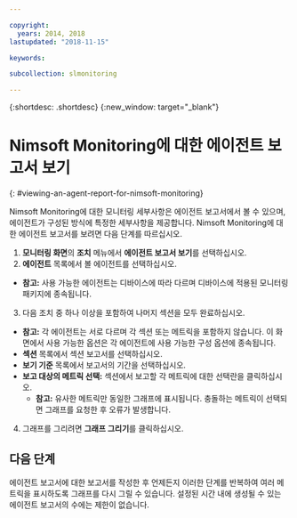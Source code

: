 ```yaml
---

copyright:
  years: 2014, 2018
lastupdated: "2018-11-15"

keywords:

subcollection: slmonitoring

---
```


{:shortdesc: .shortdesc}
{:new_window: target="_blank"}

# Nimsoft Monitoring에 대한 에이전트 보고서 보기
{: #viewing-an-agent-report-for-nimsoft-monitoring}

Nimsoft Monitoring에 대한 모니터링 세부사항은 에이전트 보고서에서 볼 수 있으며, 에이전트가 구성된 방식에 특정한 세부사항을 제공합니다. Nimsoft Monitoring에 대한 에이전트 보고서를 보려면 다음 단계를 따르십시오.

1. **모니터링 화면**의 **조치** 메뉴에서 **에이전트 보고서 보기**를 선택하십시오.
2. **에이전트** 목록에서 볼 에이전트를 선택하십시오.
  * **참고:** 사용 가능한 에이전트는 디바이스에 따라 다르며 디바이스에 적용된 모니터링 패키지에 종속됩니다.
3. 다음 조치 중 하나 이상을 포함하여 나머지 섹션을 모두 완료하십시오.
  * **참고:** 각 에이전트는 서로 다르며 각 섹션 또는 메트릭을 포함하지 않습니다. 이 화면에서 사용 가능한 옵션은 각 에이전트에 사용 가능한 구성 옵션에 종속됩니다.
  * **섹션** 목록에서 섹션 보고서를 선택하십시오.
  * **보기 기준** 목록에서 보고서의 기간을 선택하십시오.
  * **보고 대상의 메트릭 선택:** 섹션에서 보고할 각 메트릭에 대한 선택란을 클릭하십시오.
    * **참고:** 유사한 메트릭만 동일한 그래프에 표시됩니다. 충돌하는 메트릭이 선택되면 그래프를 요청한 후 오류가 발생합니다.
4. 그래프를 그리려면 **그래프 그리기**를 클릭하십시오.

## 다음 단계

에이전트 보고서에 대한 보고서를 작성한 후 언제든지 이러한 단계를 반복하여 여러 메트릭을 표시하도록 그래프를 다시 그릴 수 있습니다. 설정된 시간 내에 생성될 수 있는 에이전트 보고서의 수에는 제한이 없습니다.
